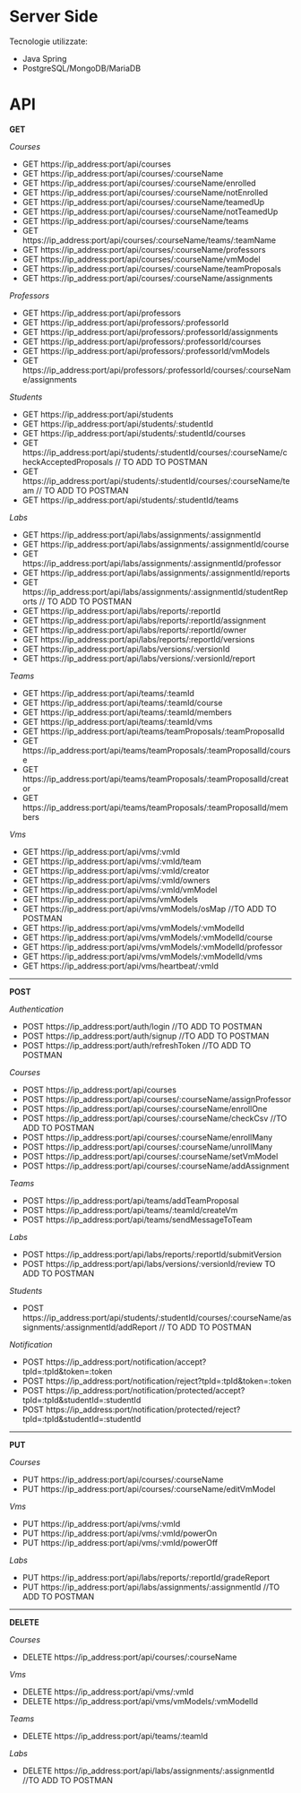 # Server Side
Tecnologie utilizzate:
* Java Spring 
* PostgreSQL/MongoDB/MariaDB

API
=================================

**GET**

*Courses*
* GET	https://ip_address:port/api/courses
* GET	https://ip_address:port/api/courses/:courseName
* GET	https://ip_address:port/api/courses/:courseName/enrolled
* GET	https://ip_address:port/api/courses/:courseName/notEnrolled
* GET	https://ip_address:port/api/courses/:courseName/teamedUp
* GET	https://ip_address:port/api/courses/:courseName/notTeamedUp
* GET	https://ip_address:port/api/courses/:courseName/teams
* GET	https://ip_address:port/api/courses/:courseName/teams/:teamName
* GET	https://ip_address:port/api/courses/:courseName/professors
* GET	https://ip_address:port/api/courses/:courseName/vmModel
* GET	https://ip_address:port/api/courses/:courseName/teamProposals
* GET	https://ip_address:port/api/courses/:courseName/assignments

*Professors*
* GET	https://ip_address:port/api/professors
* GET	https://ip_address:port/api/professors/:professorId
* GET	https://ip_address:port/api/professors/:professorId/assignments
* GET	https://ip_address:port/api/professors/:professorId/courses
* GET	https://ip_address:port/api/professors/:professorId/vmModels
* GET	https://ip_address:port/api/professors/:professorId/courses/:courseName/assignments  
  
*Students*
* GET	https://ip_address:port/api/students
* GET	https://ip_address:port/api/students/:studentId
* GET	https://ip_address:port/api/students/:studentId/courses
* GET	https://ip_address:port/api/students/:studentId/courses/:courseName/checkAcceptedProposals   // TO ADD TO POSTMAN
* GET	https://ip_address:port/api/students/:studentId/courses/:courseName/team                     // TO ADD TO POSTMAN
* GET	https://ip_address:port/api/students/:studentId/teams

*Labs*
* GET	https://ip_address:port/api/labs/assignments/:assignmentId
* GET	https://ip_address:port/api/labs/assignments/:assignmentId/course
* GET	https://ip_address:port/api/labs/assignments/:assignmentId/professor
* GET	https://ip_address:port/api/labs/assignments/:assignmentId/reports
* GET	https://ip_address:port/api/labs/assignments/:assignmentId/studentReports                  // TO ADD TO POSTMAN
* GET	https://ip_address:port/api/labs/reports/:reportId
* GET	https://ip_address:port/api/labs/reports/:reportId/assignment
* GET	https://ip_address:port/api/labs/reports/:reportId/owner
* GET	https://ip_address:port/api/labs/reports/:reportId/versions
* GET	https://ip_address:port/api/labs/versions/:versionId
* GET	https://ip_address:port/api/labs/versions/:versionId/report

*Teams*
* GET	https://ip_address:port/api/teams/:teamId
* GET	https://ip_address:port/api/teams/:teamId/course
* GET	https://ip_address:port/api/teams/:teamId/members
* GET	https://ip_address:port/api/teams/:teamId/vms
* GET	https://ip_address:port/api/teams/teamProposals/:teamProposalId
* GET	https://ip_address:port/api/teams/teamProposals/:teamProposalId/course
* GET	https://ip_address:port/api/teams/teamProposals/:teamProposalId/creator
* GET	https://ip_address:port/api/teams/teamProposals/:teamProposalId/members

*Vms*
* GET	https://ip_address:port/api/vms/:vmId
* GET	https://ip_address:port/api/vms/:vmId/team
* GET	https://ip_address:port/api/vms/:vmId/creator
* GET	https://ip_address:port/api/vms/:vmId/owners
* GET	https://ip_address:port/api/vms/:vmId/vmModel
* GET	https://ip_address:port/api/vms/vmModels
* GET	https://ip_address:port/api/vms/vmModels/osMap                   //TO ADD TO POSTMAN
* GET	https://ip_address:port/api/vms/vmModels/:vmModelId
* GET	https://ip_address:port/api/vms/vmModels/:vmModelId/course
* GET	https://ip_address:port/api/vms/vmModels/:vmModelId/professor
* GET	https://ip_address:port/api/vms/vmModels/:vmModelId/vms
* GET	https://ip_address:port/api/vms/heartbeat/:vmId

---  
**POST**

*Authentication*
* POST https://ip_address:port/auth/login                                //TO ADD TO POSTMAN
* POST https://ip_address:port/auth/signup                               //TO ADD TO POSTMAN
* POST https://ip_address:port/auth/refreshToken                         //TO ADD TO POSTMAN

*Courses*
* POST https://ip_address:port/api/courses
* POST https://ip_address:port/api/courses/:courseName/assignProfessor
* POST https://ip_address:port/api/courses/:courseName/enrollOne
* POST https://ip_address:port/api/courses/:courseName/checkCsv          //TO ADD TO POSTMAN
* POST https://ip_address:port/api/courses/:courseName/enrollMany
* POST https://ip_address:port/api/courses/:courseName/unrollMany
* POST https://ip_address:port/api/courses/:courseName/setVmModel
* POST https://ip_address:port/api/courses/:courseName/addAssignment

*Teams*
* POST https://ip_address:port/api/teams/addTeamProposal
* POST https://ip_address:port/api/teams/:teamId/createVm
* POST https://ip_address:port/api/teams/sendMessageToTeam

*Labs*
* POST https://ip_address:port/api/labs/reports/:reportId/submitVersion
* POST https://ip_address:port/api/labs/versions/:versionId/review       TO ADD TO POSTMAN

*Students*
* POST https://ip_address:port/api/students/:studentId/courses/:courseName/assignments/:assignmentId/addReport // TO ADD TO POSTMAN

*Notification*
* POST	https://ip_address:port/notification/accept?tpId=:tpId&token=:token
* POST	https://ip_address:port/notification/reject?tpId=:tpId&token=:token
* POST	https://ip_address:port/notification/protected/accept?tpId=:tpId&studentId=:studentId
* POST	https://ip_address:port/notification/protected/reject?tpId=:tpId&studentId=:studentId

---
**PUT**

*Courses*
* PUT	https://ip_address:port/api/courses/:courseName
* PUT	https://ip_address:port/api/courses/:courseName/editVmModel

*Vms* 
* PUT	https://ip_address:port/api/vms/:vmId
* PUT	https://ip_address:port/api/vms/:vmId/powerOn
* PUT	https://ip_address:port/api/vms/:vmId/powerOff

*Labs* 
* PUT	https://ip_address:port/api/labs/reports/:reportId/gradeReport
* PUT   https://ip_address:port/api/labs/assignments/:assignmentId          //TO ADD TO POSTMAN

---
**DELETE**

*Courses*
* DELETE https://ip_address:port/api/courses/:courseName

*Vms*
* DELETE https://ip_address:port/api/vms/:vmId
* DELETE https://ip_address:port/api/vms/vmModels/:vmModelId

*Teams*
* DELETE https://ip_address:port/api/teams/:teamId

*Labs*
* DELETE https://ip_address:port/api/labs/assignments/:assignmentId      //TO ADD TO POSTMAN
